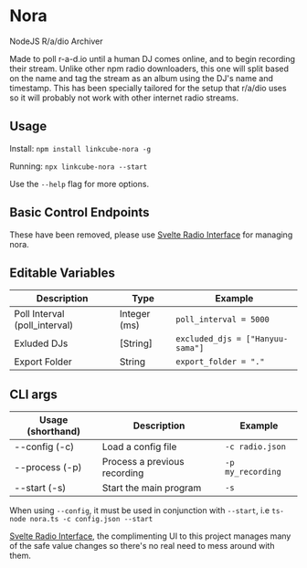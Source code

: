 # Nora
NodeJS R/a/dio Archiver

Made to poll r-a-d.io until a human DJ comes online, and to begin recording their stream. Unlike other npm radio downloaders, this one will split based on the name and tag the stream as an album using the DJ's name and timestamp. This has been specially tailored for the setup that r/a/dio uses so it will probably not work with other internet radio streams.

## Usage
Install: `npm install linkcube-nora -g`

Running: `npx linkcube-nora --start`

Use the `--help` flag for more options.

## Basic Control Endpoints
These have been removed, please use [Svelte Radio Interface](https://github.com/Linkcube/svelte-radio-interface) for managing nora.

## Editable Variables
Description | Type | Example
--- | --- | ---
Poll Interval (poll_interval) | Integer (ms) | `poll_interval = 5000`
Exluded DJs | [String] | `excluded_djs = ["Hanyuu-sama"]`
Export Folder | String | `export_folder = "."`

## CLI args
Usage (shorthand) | Description | Example
--- | --- | ---
--config (-c) | Load a config file | `-c radio.json`
--process (-p) | Process a previous recording | `-p my_recording`
--start (-s) | Start the main program | `-s`

When using `--config`, it must be used in conjunction with `--start`, i.e `ts-node nora.ts -c config.json --start`

[Svelte Radio Interface](https://github.com/Linkcube/svelte-radio-interface), the complimenting UI to this project manages many of the safe value changes so there's no real need to mess around with them.
